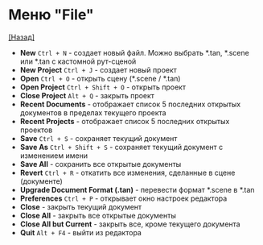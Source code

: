 # Меню "File"
[[Назад]](@MenuBar)
* **New** `Ctrl + N` - создает новый файл. Можно выбрать *.tan, *.scene или *.tan с кастомной рут-сценой
* **New Project** `Ctrl + J` - cоздает новый проект
* **Open** `Ctrl + O` - открыть сцену (*.scene / *.tan)
* **Open Project** `Ctrl + Shift + O` - открыть проект
* **Close Project** `Alt + Q` - закрыть проект
* **Recent Documents** - отображает список 5 последних открытых документов в пределах текущего проекта
* **Recent Projects** - отображает список 5 последних открытых проектов
* **Save** `Ctrl + S` - сохраняет текущий документ
* **Save As** `Ctrl + Shift + S` - сохраняет текущий документ с изменением имени
* **Save All** - сохранить все открытые документы
* **Revert** `Ctrl + R` - откатить все изменения, сделанные в сцене (документе)
* **Upgrade Document Format (.tan)** - перевести формат *.scene в *.tan
* **Preferences** `Ctrl + P` - открывает окно настроек редактора
* **Close** - закрыть текущий документ
* **Сlose All** - закрыть все открытые документы
* **Close All but Current** - закрыть все, кроме текущего документа
* **Quit** `Alt + F4` - выйти из редактора
